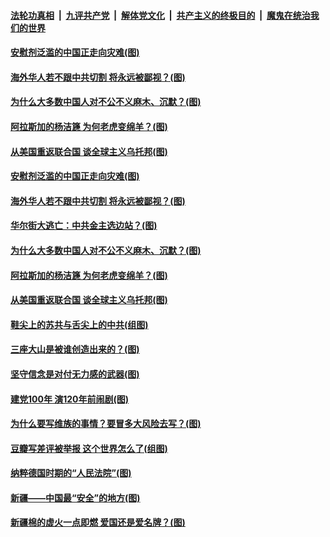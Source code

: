 

####  [法轮功真相](../../../../basic/blob/master/README.md?t=04050831) &nbsp;|&nbsp; [九评共产党](../../../../9ping.md/blob/master/README.md?t=04050831) &nbsp;|&nbsp; [解体党文化](../../../../jtdwh.md/blob/master/README.md?t=04050831)  &nbsp;|&nbsp; [共产主义的终极目的](../../../../gczydzjmd.md/blob/master/README.md?t=04050831) &nbsp;|&nbsp; [魔鬼在统治我们的世界](../../../../mgztzwmdsj.md/blob/master/README.md?t=04050831) 

#### [安慰剂泛滥的中国正走向灾难(图)](../pages/p4/967762.md?t=04050831) 

#### [海外华人若不跟中共切割 将永远被鄙视？(图)](../pages/p4/967765.md?t=04050831) 

#### [为什么大多数中国人对不公不义麻木、沉默？(图)](../pages/p4/967760.md?t=04050831) 

#### [阿拉斯加的杨洁篪 为何老虎变绵羊？(图)](../pages/p4/967723.md?t=04050831) 

#### [从美国重返联合国 谈全球主义乌托邦(图)](../pages/p4/966832.md?t=04050831) 


#### [安慰剂泛滥的中国正走向灾难(图)](../pages/p4/967762.md?t=04050831) 

#### [海外华人若不跟中共切割 将永远被鄙视？(图)](../pages/p4/967765.md?t=04050831) 

#### [华尔街大逃亡：中共金主选边站？(图)](../pages/p4/967759.md?t=04050831) 

#### [为什么大多数中国人对不公不义麻木、沉默？(图)](../pages/p4/967760.md?t=04050831) 

#### [阿拉斯加的杨洁篪 为何老虎变绵羊？(图)](../pages/p4/967723.md?t=04050831) 

#### [从美国重返联合国 谈全球主义乌托邦(图)](../pages/p4/966832.md?t=04050831) 


#### [鞋尖上的苏共与舌尖上的中共(组图)](../pages/p4/967642.md?t=04050831) 

#### [三座大山是被谁创造出来的？(图)](../pages/p4/967536.md?t=04050831) 

#### [坚守信念是对付无力感的武器(图)](../pages/p4/967663.md?t=04050831) 

#### [建党100年 演120年前闹剧(图)](../pages/p4/967529.md?t=04050831) 



#### [为什么要写维族的事情？要冒多大风险去写？(图)](../pages/p4/967572.md?t=04050831) 

#### [豆瓣写差评被举报 这个世界怎么了(组图)](../pages/p4/967577.md?t=04050831) 

#### [纳粹德国时期的“人民法院”(图)](../pages/p4/967575.md?t=04050831) 

#### [新疆——中国最“安全”的地方(图)](../pages/p4/967571.md?t=04050831) 



#### [新疆棉的虚火一点即燃 爱国还是爱名牌？(图)](../pages/p4/967499.md?t=04050831) 

